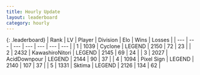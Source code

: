 ```yaml
---
title: Hourly Update
layout: leaderboard
category: hourly
---
```


{: .leaderboard}
| Rank | LV | Player | Division | Elo | Wins | Losses |
| --- | --- | --- | --- | --- | --- | --- |
| <span data-change="2">1</span> | 1039 | <span title="ID: 92077">Cyclone</span> | LEGEND | <span data-change="9">2150</span> | <span data-change="2">72</span> | <span data-change="0">23</span> |
| <span data-change="-1">2</span> | 2432 | <span title="ID: 164871">KawashiroNitori</span> | LEGEND | <span data-change="0">2145</span> | <span data-change="0">69</span> | <span data-change="0">24</span> |
| <span data-change="-1">3</span> | 2027 | <span title="ID: 304661">AcidDownpour</span> | LEGEND | <span data-change="0">2144</span> | <span data-change="0">90</span> | <span data-change="0">37</span> |
| <span data-change="0">4</span> | 1094 | <span title="ID: 568882">Pixel Sign</span> | LEGEND | <span data-change="0">2140</span> | <span data-change="0">107</span> | <span data-change="0">37</span> |
| <span data-change="0">5</span> | 1331 | <span title="ID: 353063">Sktima</span> | LEGEND | <span data-change="0">2126</span> | <span data-change="0">134</span> | <span data-change="0">62</span> |